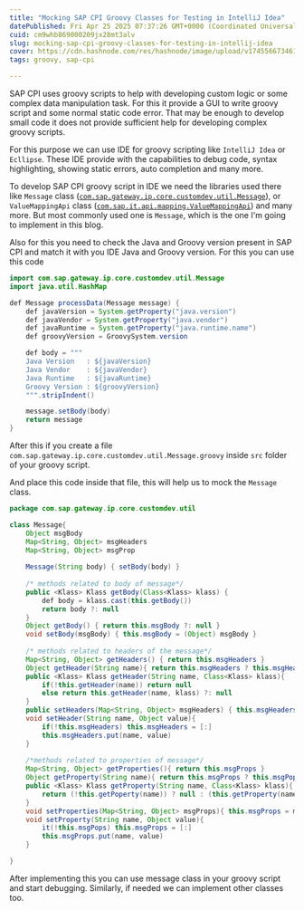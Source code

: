```yaml
---
title: "Mocking SAP CPI Groovy Classes for Testing in IntelliJ Idea"
datePublished: Fri Apr 25 2025 07:37:26 GMT+0000 (Coordinated Universal Time)
cuid: cm9whb869000209jx28mt3alv
slug: mocking-sap-cpi-groovy-classes-for-testing-in-intellij-idea
cover: https://cdn.hashnode.com/res/hashnode/image/upload/v1745566734614/1dc650df-a6a0-49d5-bf8e-b0592fc1365f.jpeg
tags: groovy, sap-cpi

---
```


SAP CPI uses groovy scripts to help with developing custom logic or some complex data manipulation task. For this it provide a GUI to write groovy script and some normal static code error. That may be enough to develop small code it does not provide sufficient help for developing complex groovy scripts.

For this purpose we can use IDE for groovy scripting like `IntelliJ Idea` or `Ecllipse`. These IDE provide with the capabilities to debug code, syntax highlighting, showing static errors, auto completion and many more.

To develop SAP CPI groovy script in IDE we need the libraries used there like `Message` class ([`com.sap.gateway.ip.core.customdev.util.Message`](https://help.sap.com/doc/a56f52e1a58e4e2bac7f7adbf45b2e26/Cloud/en-US/com/sap/gateway/ip/core/customdev/util/Message.html)), or `ValueMappingApi` class ([`com.sap.it.api.mapping.ValueMappingApi`](https://help.sap.com/doc/d47441d304c14a0ab9d3986c1b553a1e/Cloud/en-US/com/sap/it/api/mapping/ValueMappingApi.html)) and many more. But most commonly used one is `Message`, which is the one I'm going to implement in this blog.

Also for this you need to check the Java and Groovy version present in SAP CPI and match it with you IDE Java and Groovy version. For this you can use this code

```java
import com.sap.gateway.ip.core.customdev.util.Message
import java.util.HashMap

def Message processData(Message message) {
    def javaVersion = System.getProperty("java.version")
    def javaVendor = System.getProperty("java.vendor")
    def javaRuntime = System.getProperty("java.runtime.name")
    def groovyVersion = GroovySystem.version

    def body = """
    Java Version   : ${javaVersion}
    Java Vendor    : ${javaVendor}
    Java Runtime   : ${javaRuntime}
    Groovy Version : ${groovyVersion}
    """.stripIndent()

    message.setBody(body)
    return message
}
```

After this if you create a file `com.sap.gateway.ip.core.customdev.util.Message.groovy` inside `src` folder of your groovy script. 

And place this code inside that file, this will help us to mock the `Message` class.

```java
package com.sap.gateway.ip.core.customdev.util

class Message{
	Object msgBody
	Map<String, Object> msgHeaders
	Map<String, Object> msgProp
	
	Message(String body) { setBody(body) }
	
	/* methods related to body of message*/
	public <Klass> Klass getBody(Class<Klass> klass) {
		def body = klass.cast(this.getBody())
		return body ?: null
	}
	Object getBody() { return this.msgBody ?: null }
	void setBody(msgBody) { this.msgBody = (Object) msgBody }
	
	/* methods related to headers of the message*/
	Map<String, Object> getHeaders() { return this.msgHeaders }
	Object getHeader(String name){ return this.msgHeaders ? this.msgHeaders.get(name) : null }
	public <Klass> Klass getHeader(String name, Class<Klass> klass){
		if(!this.getHeader(name)) return null
		else return this.getHeader(name, klass) ?: null
	}
	public setHeaders(Map<String, Object> msgHeaders) { this.msgHeaders = msgHeaders }
	void setHeader(String name, Object value){
		if(!this.msgHeaders) this.msgHeaders = [:]
		this.msgHeaders.put(name, value)
	}
	
	/*methods related to properties of message*/
	Map<String, Object> getProperties(){ return this.msgProps }
	Object getProperty(String name){ return this.msgProps ? this.msgPops.get(name) : null }
	public <Klass> Klass getProperty(String name, Class<Klass> klass){
		return (!this.getPoperty(name)) ? null : (this.getProperty(name, klass) ?: null)
	}
	void setProperties(Map<String, Object> msgProps){ this.msgProps = msgProps }
	void setProperty(String name, Object value){
		it(!this.msgPops) this.msgProps = [:]
		this.msgProps.put(name, value)
	}

}
```

After implementing this you can use message class in your groovy script and start debugging.
Similarly, if needed we can implement other classes too.


